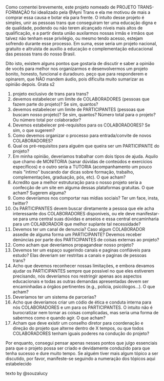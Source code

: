 Como comentei brevemente, este projeto nomeado de PROJETO TRANS-FORMAÇÃO foi idealizado pela @Ayni Trans e ela me motivou de mais a comprar essa causa e botar ela para frente. O intuito desse projeto é simples, unir as pessoas trans que conseguiram ter uma educação digna e de qualidade, podendo ou não terem alcançado níveis mais altos de qualificação, e a partir desta união auxilarmos nossas irmãs e irmãos que talvez não tenham esse privilégio, ou mesmo tendo acesso, estejam sofrendo durante esse processo. Em suma, esse seria um projeto nacional, gratuito e altruísta de auxílio a educação e complementação educacional das pessoas trans do nosso Brasil.


Dito isto, existem alguns pontos que gostaria de discutir e saber a opinião de vocês para melhor nos organizarmos e desenvolvermos um projeto bonito, honesto, funcional e duradouro. peço que para responderem e opinarem, que NÃO mandem áudio, pois dificulta muito sumarizar as opinião depois. Grata s2

1) projeto exclusivo de trans para trans?
2) devemos estabelecer um limite de COLABORADORES (pessoas que fazem parte do projeto)? Se sim, quantos?
3) devemos estabelecer um limite de PARTICIPANTES (pessoas que buscam nosso projeto)? Se sim, quantos? Número total para o projeto? Ou número total por colaborador?
4) Devemos estabelecer pré-requisitos para os COLABORADORES? Se sim, o que sugerem?
5) Como devemos organizar o processo para entrada/convite de novos COLABORADORES?
6) Qual os pré-requisitos para alguém que queira ser um PARTICIPANTE do projeto?
7) Em minha opinião, deveriamos trabalhar com dois tipos de ajuda. Aquilo que chamo de MONITORIA (sanar dúvidas de conteúdos e exercícios específicos) e o outro seria a TUTORIA (acompanhamento um pouco mais "intimo" buscando dar dicas sobre formação, trabalho, complementações, graduação, pós, etc). O que acham?
8) Acredito que a melhor estruturação para o nosso projeto seria a confecção de um site em alguma dessas plataformas gratuitas. O que acham? Sugerem alguma?
9) Como deveríamos nos comportar nas mídias sociais? Ter um face, insta, twitter?
10) Os PARTICIPANTES devem buscar diretamente a pessoa que ele acha interessante dos COLABORADORES disponíveis, ou ele deve manifestar-se para uma central suas dúvidas e anseios e essa central encaminharia para um COLABORADOR que melhor suplante tal necessidade?
11) Devemos ter um canal de denuncia? Caso algum COLABORADOR assedie de alguma forma um PARTICIPANTE? Devemos receber denúncias por parte dos PARTICIPANTES de coisas externas ao projeto?
12) Como acham que deveríamos propagandear nosso projeto?
13) Devemos ter um espaço sugerindo canais e paginas confiáveis para estudo? Elas deveriam ser restritas a canais e paginas de pessoas trans?
14) Acho que devemos reconhecer nossas limitações, e embora devamos ajudar os PARTICIPANTES sempre que possível no que eles estiverem precisando, nós deveríamos nos restringir apenas aos aspectos educacionais e todas as outras demandas apresentadas devem ser encaminhadas a órgãos pertinentes (e.g., policia, psicólogos...). O que acham?
15) Deveríamos ter um sistema de parcerias?
16) Acho que deveríamos criar um códio de ética e conduta interna para nós COLABORADORES e um para os PARTICIPANTES. O intuito não é burocratizar nem tornar as coisas complicadas, mas seria uma forma de sabermos como e quando agir. O que acham?
17) Acham que deve existir um conselho diretor para coordenação e direção do projeto que alterne dentro de X tempos, ou que todos COLABORADORES tenham iguais poderes na condução do projeto?

Por enquanto, consegui pensar apenas nesses pontos que julgo essenciais para que o projeto possa ser criado e devidamente conduzido para que tenha sucesso e dure muito tempo. Se alguém tiver mais algum tópico a ser discutido, por favor, manifeste-se seguindo a numeração dos tópicos aqui estabelecido


texto by @souzalucy
